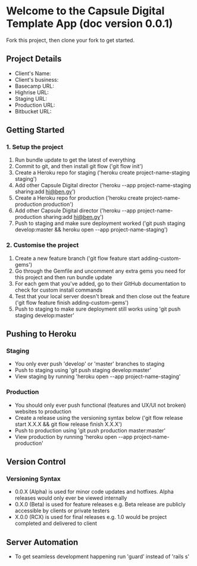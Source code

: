 # Welcome to the Capsule Digital Template App (doc version 0.0.1)

Fork this project, then clone your fork to get started.

## Project Details

* Client's Name:
* Client's business:
* Basecamp URL:
* Highrise URL:
* Staging URL:
* Production URL:
* Bitbucket URL:

## Getting Started

### 1. Setup the project

1. Run bundle update to get the latest of everything
2. Commit to git, and then install git flow ('git flow init')
3. Create a Heroku repo for staging ('heroku create project-name-staging staging')
4. Add other Capsule Digital director ('heroku --app project-name-staging sharing:add hi@ben.gy')
5. Create a Heroku repo for production ('heroku create project-name-production production')
6. Add other Capsule Digital director ('heroku --app project-name-production sharing:add hi@ben.gy')
7. Push to staging and make sure deployment worked ('git push staging develop:master && heroku open --app project-name-staging')

### 2. Customise the project
1. Create a new feature branch ('git flow feature start adding-custom-gems')
2. Go through the Gemfile and uncomment any extra gems you need for this project and then run bundle update
3. For each gem that you've added, go to their GitHub documentation to check for custom install commands
4. Test that your local server doesn't break and then close out the feature ('git flow feature finish adding-custom-gems')
4. Push to staging to make sure deployment still works using 'git push staging develop:master'

## Pushing to Heroku

### Staging

* You only ever push 'develop' or 'master' branches to staging
* Push to staging using 'git push staging develop:master'
* View staging by running 'heroku open --app project-name-staging'

### Production

* You should only ever push functional (features and UX/UI not broken) websites to production
* Create a release using the versioning syntax below ('git flow release start X.X.X && git flow release finish X.X.X')
* Push to production using 'git push production master:master'
* View production by running 'heroku open --app project-name-production'

## Version Control

### Versioning Syntax

* 0.0.X (Alpha) is used for minor code updates and hotfixes. Alpha releases would only ever be viewed internally
* 0.X.0 (Beta) is used for feature releases e.g. Beta release are publicly accessible by clients or private testers
* X.0.0 (RCX) is used for final releases e.g. 1.0 would be project completed and delivered to client

## Server Automation

* To get seamless development happening run 'guard' instead of 'rails s'
